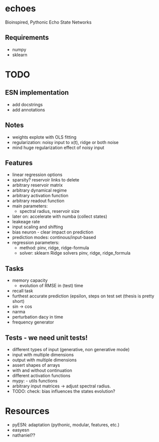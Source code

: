 # echoes
Bioinspired, Pythonic Echo State Networks

## Requirements
   - numpy
   - sklearn

# TODO
## ESN implementation
   - add docstrings
   - add annotations

## Notes
   - weights explote with OLS fitting
   - regularization: noisy input to x(t), ridge or both noise
   - mind huge regularization effect of noisy input
## Features
   - linear regression options
   - sparsity? reservoir links to delete
   - arbitrary reservoir matrix
   - arbitrary dynamical regime
   - arbitrary activation function
   - arbitrary readout function
   - main parameters:
     - spectral radius, reservoir size
   - later on: accelerate with numba (collect states)
   - leakeage rate
   - input scaling and shifting
   - bias neuron - clear impact on prediction
   - prediction modes: continous/input-based
   - regression parameters:
     - method: pinv, ridge, ridge-formula
     - solver: sklearn Ridge solvers
    pinv, ridge, ridge_formula 

## Tasks
   - memory capacity
     - evolution of RMSE in (test) time
   - recall task
   - furthest accurate prediction (epsilon, steps on test set (thesis is pretty short)
   - sin -> cos
   - narma
   - perturbation dacy in time
   - frequency generator

## Tests - we need unit tests!
   - different types of input (generative, non generative mode)
   - input with multiple dimensions
   - output with multiple dimensions
   - assert shapes of arrays
   - with and without continuation
   - different activation functions
   - mypy:
	- utils functions
   - arbitrary input matrices -> adjust spectral radius.
   - TODO: check: bias influences the states evolution?

# Resources
  - pyESN: adaptation (pythonic, modular, features, etc.)
  - easyesn
  - nathaniel??
